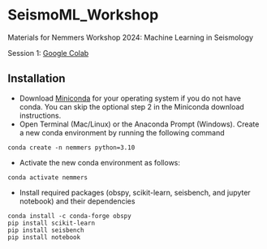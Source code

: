 # SeismoML_Workshop
Materials for Nemmers Workshop 2024: Machine Learning in Seismology

Session 1: [Google Colab](https://colab.research.google.com/drive/1GcgW-U959-ef0Ux1Z4JoZRq3RftG4L0L?usp=sharing)

## Installation 
* Download [Miniconda](https://docs.anaconda.com/free/miniconda/miniconda-install/) for your operating system if you do not have conda. You can skip the optional step 2 in the Miniconda download instructions.
* Open Terminal (Mac/Linux) or the Anaconda Prompt (Windows). Create a new conda environment by running the following command 
```
conda create -n nemmers python=3.10
```
* Activate the new conda environment as follows: 
```
conda activate nemmers
```
* Install required packages (obspy, scikit-learn, seisbench, and jupyter notebook) and their dependencies 
```
conda install -c conda-forge obspy
pip install scikit-learn
pip install seisbench
pip install notebook
```
